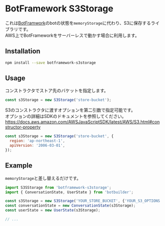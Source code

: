 # BotFramework S3Storage

これは[BotFramwork](https://github.com/Microsoft/botframework)のbotの状態を`memoryStorage`に代わり、S3に保存するライブラリです。  
AWS上でBotFrameworkをサーバーレスで動かす場合に利用します。

## Installation

```sh
npm install --save botframework-s3storage
```

## Usage

コンストラクタでストア先のバケットを指定します。

```javascript
const s3Storage = new S3Storage('store-bucket');
```

S3のコンストラクタに渡すオプションを第二引数で指定可能です。  
オプションの詳細はSDKのドキュメントを参照してください。  
https://docs.aws.amazon.com/AWSJavaScriptSDK/latest/AWS/S3.html#constructor-property

```javascript
const s3Storage = new S3Storage('store-bucket', {
  region: 'ap-northeast-1',
  apiVersion: '2006-03-01',
});
```

## Example

`memoryStorage`と差し替えるだけです。

```javascript
import S3SStorage from 'botframework-s3storage';
import { ConversationState, UserState } from 'botbuilder';

const s3Storage = new S3Storage('YOUR_STORE_BUCKET', {'YOUR_S3_OPTIONS'});
const conversationState = new ConversationState(s3Storage);
const userState = new UserState(s3Storage);

// ...
```

